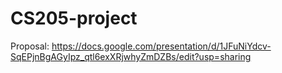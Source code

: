 # CS205-project
Proposal: https://docs.google.com/presentation/d/1JFuNiYdcv-SqEPjnBgAGyIpz_qtl6exXRjwhyZmDZBs/edit?usp=sharing
